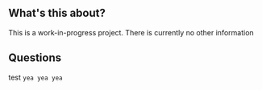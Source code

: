 ## What's this about?
This is a work-in-progress project. There is currently no other information

## Questions
test
`yea yea yea`
